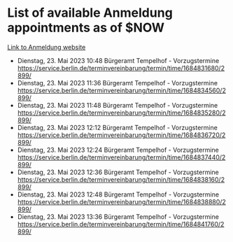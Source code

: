 # List of available Anmeldung appointments as of $NOW
[Link to Anmeldung website](https://service.berlin.de/terminvereinbarung/termin/tag.php?termin=1&anliegen[]=120686&dienstleisterlist=122210,122217,327316,122219,327312,122227,327314,122231,327346,122243,327348,122254,122252,329742,122260,329745,122262,329748,122271,327278,122273,327274,122277,327276,330436,122280,327294,122282,327290,122284,327292,122291,327270,122285,327266,122286,327264,122296,327268,150230,329760,122297,327286,122294,327284,122312,329763,122314,329775,122304,327330,122311,327334,122309,327332,317869,122281,327352,122279,329772,122283,122276,327324,122274,327326,122267,329766,122246,327318,122251,327320,122257,327322,122208,327298,122226,327300&herkunft=http%3A%2F%2Fservice.berlin.de%2Fdienstleistung%2F120686%2F)
- Dienstag, 23. Mai 2023 10:48 Bürgeramt Tempelhof - Vorzugstermine https://service.berlin.de/terminvereinbarung/termin/time/1684831680/2899/
- Dienstag, 23. Mai 2023 11:36 Bürgeramt Tempelhof - Vorzugstermine https://service.berlin.de/terminvereinbarung/termin/time/1684834560/2899/
- Dienstag, 23. Mai 2023 11:48 Bürgeramt Tempelhof - Vorzugstermine https://service.berlin.de/terminvereinbarung/termin/time/1684835280/2899/
- Dienstag, 23. Mai 2023 12:12 Bürgeramt Tempelhof - Vorzugstermine https://service.berlin.de/terminvereinbarung/termin/time/1684836720/2899/
- Dienstag, 23. Mai 2023 12:24 Bürgeramt Tempelhof - Vorzugstermine https://service.berlin.de/terminvereinbarung/termin/time/1684837440/2899/
- Dienstag, 23. Mai 2023 12:36 Bürgeramt Tempelhof - Vorzugstermine https://service.berlin.de/terminvereinbarung/termin/time/1684838160/2899/
- Dienstag, 23. Mai 2023 12:48 Bürgeramt Tempelhof - Vorzugstermine https://service.berlin.de/terminvereinbarung/termin/time/1684838880/2899/
- Dienstag, 23. Mai 2023 13:36 Bürgeramt Tempelhof - Vorzugstermine https://service.berlin.de/terminvereinbarung/termin/time/1684841760/2899/
